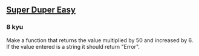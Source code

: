 <h2><a href=https://www.codewars.com/kata/55a5bfaa756cfede78000026/train/javascript target="_blank">Super Duper Easy</a></h2><h3>8 kyu</h3><p>Make a function that returns the value multiplied by 50 and increased by 6. If the value entered is a string it should return "Error".</p>